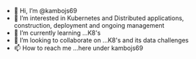 - 👋 Hi, I’m @kambojs69
- 👀 I’m interested in Kubernetes and Distributed applications, construction, deployment and ongoing management 
- 🌱 I’m currently learning ...K8's
- 💞️ I’m looking to collaborate on ...K8's and its data challenges 
- 📫 How to reach me ...here under kambojs69

<!---
kambojs69/kambojs69 is a ✨ special ✨ repository because its `README.md` (this file) appears on your GitHub profile.
You can click the Preview link to take a look at your changes.
--->
